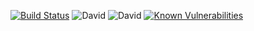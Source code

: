 [![Build Status](https://travis-ci.org/jentanbernardus/gulp-setup.svg?branch=master)](https://travis-ci.org/jentanbernardus/gulp-setup) ![David](https://img.shields.io/david/dev/jentanbernardus/gulp-setup) ![David](https://david-dm.org/jentanbernardus/gulp-setup/status.svg) [![Known Vulnerabilities](https://snyk.io/test/github/jentanbernardus/gulp-setup/badge.svg)](https://snyk.io/test/github/jentanbernardus/gulp-setup/)

